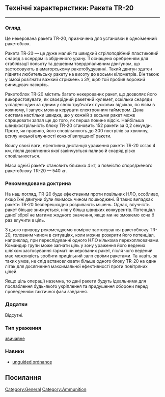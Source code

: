## Технічні характеристики: Ракета TR-20

------------------------------------------------------------------------

### Огляд

Це некерована ракета TR-20, призначена для установки в одноіменний
ракетоблок.

Ракета TR-20 — це дуже малий та швидкий стрілоподібний пластиковий
снаряд з осердям із збідненого урану. ЇЇ оснащено оребренням для
стабілізації польоту та дешевим твердопаливним двигуном, що застосовують
в аматорському ракетобудуванні. Такий двигун здатен підняти любительську
ракету на висоту до восьми кілометрів. Він також у змозі розігнати
важкий стрижень з ЗУ, щоб той пробив ворожий винищувач наскрізь.

Ракетоблок TR-20 містить багато некерованих ракет, що дозволяє його
використовувати, як своєрідний ракетний кулемет, оскільки снаряди
укладені один за одним у своїх трубчатих пускових відсіках, по вісім в
кожному, і запуск можна керувати електронним таймером. Дана система
настільки швидка, що у кожній з восьми ракет може спрацювати запал ще до
того, як перша покине відсік. Найбільша швидкострільність блоку TR-20
становить 152 ракети за 0,2 секунди. Проте, як правило, його
сповільнюють до 300 пострілів за хвилину, всилу низької влучності кожної
випущеної ракети.

Всилу своєї ваги, ефективна дистанція ураження ракети TR-20 сягає 4 км,
після досягнення якої закінчується паливо й снаряд різко сповільнюється.

Маса однієї ракети становить близько 4 кг, а повністю спорядженого
ракетоблоку TR-20 — 540 кг.

### Рекомендована доктрина

На наш погляд, TR-20 буде ефективним проти повільних НЛО, особливо, якщо
їхні двигуни були якимось чином пошкоджені. В таких випадках ракети
TR-20 безперешкодно розривають мішень. Однак, влучність ракет більше
знижується, ніж у більш швидких конкурентів. Потенціал даної зброї не
матиме жодного значення, якщо ми не зможемо хоча б раз влучити в ціль.

З цього приводу рекомендуємо помірне застосування ракетоблоку TR-20,
головним чином в ситуаціях, коли можна розкрити його потенціал,
наприклад, при переслідуванні одного НЛО кількома перехоплювачами.
Командир групи може загнати ціль у зону ураження його ведених шляхом
застосування гармат чи керованих ракет, після чого ведений має
можливість зробити прицільний залп своїми ракетами. Та навіть за таких
умов, не слід встановлювати більше одного блоку TR-20 на один літак для
досягнення максимальної ефективності проти повітряних цілей.

Якщо ціль операції наземна, то дані ракети будуть ідеальними для
послаблення будь-якого укріплення та придушення оборони перед
проведенням тактичної фази завдання.

### Додатки

Відсутні.

### Тип ураження

[звичайне](Ураження/звичайне "wikilink")

### Навики

- [unguided ordnance](Skills/unguided "wikilink")

## Посилання

[Category:General](Category:General "wikilink")
[Category:Ammunition](Category:Ammunition "wikilink")